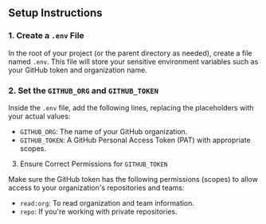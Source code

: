 ## Setup Instructions

### 1. Create a `.env` File
In the root of your project (or the parent directory as needed), create a file named `.env`. This file will store your sensitive environment variables such as your GitHub token and organization name.

### 2. Set the `GITHUB_ORG` and `GITHUB_TOKEN`
Inside the `.env` file, add the following lines, replacing the placeholders with your actual values:


- `GITHUB_ORG`: The name of your GitHub organization.
- `GITHUB_TOKEN`: A GitHub Personal Access Token (PAT) with appropriate scopes.

3. Ensure Correct Permissions for `GITHUB_TOKEN`

Make sure the GitHub token has the following permissions (scopes) to allow access to your organization's repositories and teams:

- `read:org`: To read organization and team information.
- `repo`: If you're working with private repositories.
